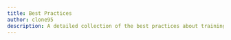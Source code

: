 ```yaml
---
title: Best Practices
author: clone95
description: A detailed collection of the best practices about training models and choosing them among different architectures, using an incremental approach. 
---
```

